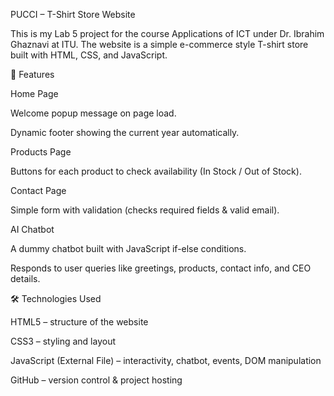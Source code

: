 PUCCI – T-Shirt Store Website

This is my Lab 5 project for the course Applications of ICT under Dr. Ibrahim Ghaznavi at ITU.
The website is a simple e-commerce style T-shirt store built with HTML, CSS, and JavaScript.

📌 Features

Home Page

Welcome popup message on page load.

Dynamic footer showing the current year automatically.

Products Page

Buttons for each product to check availability (In Stock / Out of Stock).

Contact Page

Simple form with validation (checks required fields & valid email).

AI Chatbot

A dummy chatbot built with JavaScript if-else conditions.

Responds to user queries like greetings, products, contact info, and CEO details.

🛠️ Technologies Used

HTML5 – structure of the website

CSS3 – styling and layout

JavaScript (External File) – interactivity, chatbot, events, DOM manipulation

GitHub – version control & project hosting
